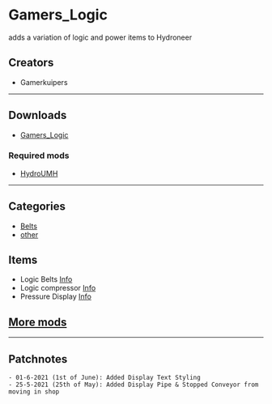 # Gamers_Logic

adds a variation of logic and power items to Hydroneer

## Creators

- Gamerkuipers

-----------

## Downloads

- [Gamers_Logic](https://github.com/Gamerkuipers/Hydroneer-Modding/raw/main/1.7.1/500-Gamers_Logic_P.pak)

### Required mods

- [HydroUMH](https://github.com/RHlNO/HydroneerModding/raw/main/Release%20Mods/501-HydroUMH_P.pak)

-----------

## Categories

- [Belts](./LogicBelts.md)
- [other](./Logic.md)

## Items

- Logic Belts [Info](./LogicBelts.md)
- Logic compressor [Info](./Logic.md)
- Pressure Display [Info](./Logic.md)

## [More mods](../../../)

-----------

## Patchnotes

    - 01-6-2021 (1st of June): Added Display Text Styling
    - 25-5-2021 (25th of May): Added Display Pipe & Stopped Conveyor from moving in shop
